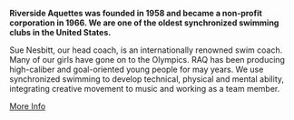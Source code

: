 <p class="uppercase"><strong>Riverside Aquettes was founded in 1958 and became a non-profit corporation in 1966. We are one of the oldest synchronized swimming clubs in the United States.</strong></p>
<p>Sue Nesbitt, our head coach, is an internationally renowned swim coach. Many of our girls have gone on to the Olympics. RAQ has been producing high-caliber and goal-oriented young people for may years. We use synchronized swimming to develop technical, physical and mental ability, integrating creative movement to music and working as a team member.</p>
<a class="large button radius uppercase aquettes-action" target="_blank" href="http://www.raqsynchro.org/About-Us.html">More Info</a>
